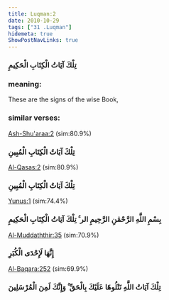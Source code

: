 ```yaml
---
title: Luqman:2
date: 2010-10-29
tags: ["31 .Luqman"]
hidemeta: true 
ShowPostNavLinks: true 
---
```

### تِلْكَ آيَاتُ الْكِتَابِ الْحَكِيمِ
### meaning: 
These are the signs of the wise Book,
### similar verses: 

[Ash-Shu'araa:2](/26/2) (sim:80.9%)

### تِلْكَ آيَاتُ الْكِتَابِ الْمُبِينِ

[Al-Qasas:2](/28/2) (sim:80.9%)

### تِلْكَ آيَاتُ الْكِتَابِ الْمُبِينِ

[Yunus:1](/10/1) (sim:74.4%)

### بِسْمِ اللَّهِ الرَّحْمَٰنِ الرَّحِيمِ الر ۚ تِلْكَ آيَاتُ الْكِتَابِ الْحَكِيمِ

[Al-Muddaththir:35](/74/35) (sim:70.9%)

### إِنَّهَا لَإِحْدَى الْكُبَرِ

[Al-Baqara:252](/2/252) (sim:69.9%)

### تِلْكَ آيَاتُ اللَّهِ نَتْلُوهَا عَلَيْكَ بِالْحَقِّ ۚ وَإِنَّكَ لَمِنَ الْمُرْسَلِينَ
